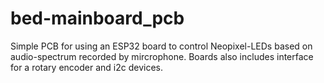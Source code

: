 # bed-mainboard_pcb

Simple PCB for using an ESP32 board to control Neopixel-LEDs based on audio-spectrum recorded by mircrophone.
Boards also includes interface for a rotary encoder and i2c devices.

